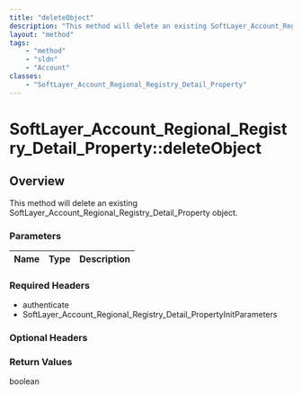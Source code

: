 ```yaml
---
title: "deleteObject"
description: "This method will delete an existing SoftLayer_Account_Regional_Registry_Detail_Property object."
layout: "method"
tags:
    - "method"
    - "sldn"
    - "Account"
classes:
    - "SoftLayer_Account_Regional_Registry_Detail_Property"
---
```

# SoftLayer_Account_Regional_Registry_Detail_Property::deleteObject
## Overview 
This method will delete an existing SoftLayer_Account_Regional_Registry_Detail_Property object. 

### Parameters 
|Name | Type | Description |
| --- | --- | --- |


### Required Headers
* authenticate
* SoftLayer_Account_Regional_Registry_Detail_PropertyInitParameters

### Optional Headers

### Return Values
boolean
